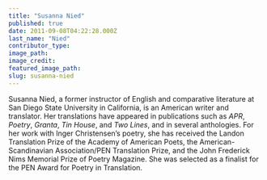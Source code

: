 ```yaml
---
title: "Susanna Nied"
published: true
date: 2011-09-08T04:22:28.000Z
last_name: "Nied"
contributor_type:
image_path:
image_credit:
featured_image_path:
slug: susanna-nied
---
```


Susanna Nied, a former instructor of English and comparative literature at San Diego State University in California, is an American writer and translator. Her translations have appeared in publications such as _APR_, _Poetry_, _Granta_, _Tin House_, and _Two Lines_, and in several anthologies. For her work with Inger Christensen’s poetry, she has received the Landon Translation Prize of the Academy of American Poets, the American-Scandinavian Association/PEN Translation Prize, and the John Frederick Nims Memorial Prize of Poetry Magazine. She was selected as a finalist for the PEN Award for Poetry in Translation.

